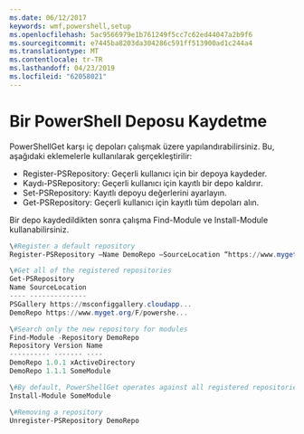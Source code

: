 ```yaml
---
ms.date: 06/12/2017
keywords: wmf,powershell,setup
ms.openlocfilehash: 5ac9566979e1b761249f5cc7c62ed44047a2b9f6
ms.sourcegitcommit: e7445ba8203da304286c591ff513900ad1c244a4
ms.translationtype: MT
ms.contentlocale: tr-TR
ms.lasthandoff: 04/23/2019
ms.locfileid: "62058021"
---
```

# <a name="register-a-powershell-repository"></a>Bir PowerShell Deposu Kaydetme
PowerShellGet karşı iç depoları çalışmak üzere yapılandırabilirsiniz. Bu, aşağıdaki eklemelerle kullanılarak gerçekleştirilir:
- Register-PSRepository: Geçerli kullanıcı için bir depoya kaydeder.
- Kaydı-PSRepository: Geçerli kullanıcı için kayıtlı bir depo kaldırır.
- Set-PSRepository: Kayıtlı depoyu değerlerini ayarlayın.
- Get-PSRepository: Geçerli kullanıcı için kayıtlı tüm depoları alın.

Bir depo kaydedildikten sonra çalışma Find-Module ve Install-Module kullanabilirsiniz.

```powershell
\#Register a default repository
Register-PSRepository –Name DemoRepo –SourceLocation “https://www.myget.org/F/powershellgetdemo/api/v2” –PublishLocation “<https://www.myget.org/F/powershellgetdemo/api/v2>/package” –InstallationPolicy –Trusted

\#Get all of the registered repositories
Get-PSRepository
Name SourceLocation
---- --------------
PSGallery https://msconfiggallery.cloudapp...
DemoRepo https://www.myget.org/F/powershe...

\#Search only the new repository for modules
Find-Module -Repository DemoRepo
Repository Version Name
---------- ------- ----
DemoRepo 1.0.1 xActiveDirectory
DemoRepo 1.1.1 SomeModule

\#By default, PowerShellGet operates against all registered repositories when none is specified. In this example, the “SomeModule” module is installed from the DemoRepo.
Install-Module SomeModule

\#Removing a repository
Unregister-PSRepository DemoRepo
```
